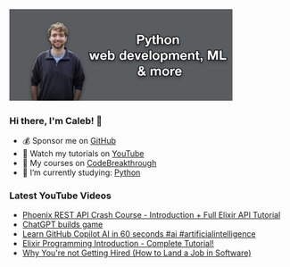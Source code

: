 <img src="github-cover-photo-my-face.jpg" width="400px" />

### Hi there, I'm Caleb! 🍛

- 💰 Sponsor me on [GitHub](https://github.com/sponsors/CalebCurry)
- 🎥 Watch my tutorials on [YouTube](https://www.youtube.com/calebthevideomaker2)
- 📗 My courses on [CodeBreakthrough](https://www.codebreakthrough.com)
- 🤔 I’m currently studying: [Python](https://www.youtube.com/watch?v=s3IvdkCq2_c&t=4254s)

### Latest YouTube Videos
<!-- YOUTUBE:START -->
- [Phoenix REST API Crash Course - Introduction + Full Elixir API Tutorial](https://www.youtube.com/watch?v=9xaN44PNxps)
- [ChatGPT builds game](https://www.youtube.com/watch?v=0qF_jmCCI9g)
- [Learn GitHub Copilot AI in 60 seconds #ai #artificialintelligence](https://www.youtube.com/watch?v=dTVbrhxu72A)
- [Elixir Programming Introduction - Complete Tutorial!](https://www.youtube.com/watch?v=-lgtb-YSUWE)
- [Why You&#39;re not Getting Hired &lpar;How to Land a Job in Software&rpar;](https://www.youtube.com/watch?v=yF5n7epVVn4)
<!-- YOUTUBE:END -->
